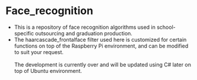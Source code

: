 # Face_recognition
  - This is a repository of face recognition algorithms used in school-specific outsourcing and graduation production.</br>
  - The haarcascade_frontalface filter used here is customized for certain functions on top of the Raspberry Pi environment, and can be modified to suit your request.</br></br>
The development is currently over and will be updated using C# later on top of Ubuntu environment.
